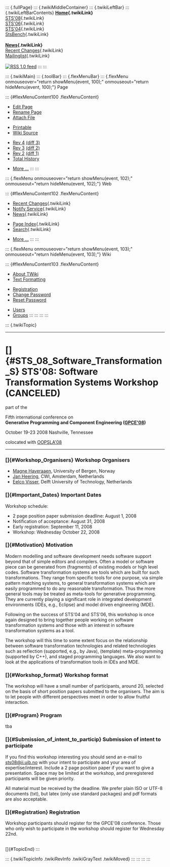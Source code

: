 ::: {.fullPage}
::: {.twikiMiddleContainer}
::: {.twikiLeftBar}
::: {.twikiLeftBarContents}
**[Home](WebHome){.twikiLink}**\
[STS\'08](STS08){.twikiLink}\
[STS\'06](http://www.program-transformation.org/Sts/STS06){.twikiLink}\
[STS\'04](STS04){.twikiLink}\
[StsBench](StsBench){.twikiLink}\
\
**[News](WebNews){.twikiLink}**\
[Recent Changes](WebChanges){.twikiLink}\
[Mailinglist](MailingList){.twikiLink}\
\
[![](../pub/rss.gif "RSS 1.0 feed")](WebRss@skin=rss)
:::
:::

::: {.twikiMain}
::: {.toolBar}
::: {.flexMenuBar}
::: {.flexMenu onmouseover="return showMenu(event, 100);" onmouseout="return hideMenu(event, 100);"}
Page

::: {#flexMenuContent100 .flexMenuContent}
-   [Edit
    Page](http://www.program-transformation.org/edit/Sts/STS08?t=1536827523)
-   [Rename
    Page](http://www.program-transformation.org/rename/Sts/STS08)
-   [Attach
    File](http://www.program-transformation.org/attach/Sts/STS08)

<!-- -->

-   [Printable](http://www.program-transformation.org/view/Sts/STS08?skin=print.pattern)
-   [Wiki
    Source](http://www.program-transformation.org/view/Sts/STS08?skin=text&raw=on&contenttype=text/plain)

<!-- -->

-   [Rev
    4](http://www.program-transformation.org/view/Sts/STS08?rev=1.4)
    [(diff 3)](http://www.program-transformation.org/rdiff/Sts/STS08?rev1=1.4&rev2=1.3)
-   [Rev
    3](http://www.program-transformation.org/view/Sts/STS08?rev=1.3)
    [(diff 2)](http://www.program-transformation.org/rdiff/Sts/STS08?rev1=1.3&rev2=1.2)
-   [Rev
    2](http://www.program-transformation.org/view/Sts/STS08?rev=1.2)
    [(diff 1)](http://www.program-transformation.org/rdiff/Sts/STS08?rev1=1.2&rev2=1.1)
-   [Total
    History](http://www.program-transformation.org/rdiff/Sts/STS08)

<!-- -->

-   [More
    \...](http://www.program-transformation.org/oops/Sts/STS08?template=oopsmore&param1=1.4&param2=1.4)
:::
:::

::: {.flexMenu onmouseover="return showMenu(event, 102);" onmouseout="return hideMenu(event, 102);"}
Web

::: {#flexMenuContent102 .flexMenuContent}
-   [Recent Changes](WebChanges){.twikiLink}
-   [Notify Service](WebNotify){.twikiLink}
-   [News](WebNews){.twikiLink}

<!-- -->

-   [Page Index](WebIndex){.twikiLink}
-   [Search](WebSearch){.twikiLink}

<!-- -->

-   [More
    \...](http://www.program-transformation.org/oops/Sts/STS08?template=oopsmore&param1=1.4&param2=1.4)
:::
:::

::: {.flexMenu onmouseover="return showMenu(event, 103);" onmouseout="return hideMenu(event, 103);"}
Wiki

::: {#flexMenuContent103 .flexMenuContent}
-   [About
    TWiki](http://www.program-transformation.org/view/TWiki/WebHome)
-   [Text
    Formatting](http://www.program-transformation.org/view/TWiki/TextFormattingRules)

<!-- -->

-   [Registration](http://www.program-transformation.org/view/TWiki/TWikiRegistration)
-   [Change
    Password](http://www.program-transformation.org/view/TWiki/ChangePassword)
-   [Reset
    Password](http://www.program-transformation.org/view/TWiki/ResetPassword)

<!-- -->

-   [Users](http://www.program-transformation.org/view/Main/TWikiUsers)
-   [Groups](http://www.program-transformation.org/view/Main/TWikiGroups)
:::
:::
:::
:::

::: {.twikiTopic}

------------------------------------------------------------------------

[]{#STS_08_Software_Transformation_S} STS\'08: Software Transformation Systems Workshop (CANCELED)
==================================================================================================

part of the

Fifth international conference on\
**Generative Programming and Component Engineering
([GPCE\'08](http://www.hope.cs.rice.edu/twiki/bin/view/GPCE08/WebHome))**

October 19-23 2008 Nashville, Tennessee

colocated with [OOPSLA\'08](http://www.oopsla.org/oopsla2008/)

------------------------------------------------------------------------

### []{#Workshop_Organisers} Workshop Organisers

-   [Magne Haveraaen](http://www.ii.uib.no/~magne/), University of
    Bergen, Norway
-   [Jan Heering](http://homepages.cwi.nl/~jan/), CWI, Amsterdam,
    Netherlands
-   [Eelco Visser](http://swerl.tudelft.nl/bin/view/EelcoVisser), Delft
    University of Technology, Netherlands

### []{#Important_Dates} Important Dates

Workshop schedule:

-   2 page position paper submission deadline: August 1, 2008
-   Notification of acceptance: August 31, 2008
-   Early registration: September 11, 2008
-   Workshop: Wednesday October 22, 2008

### []{#Motivation} Motivation

Modern modelling and software development needs software support beyond
that of simple editors and compilers. Often a model or software piece
can be generated from (fragments) of existing models or high level
codes. Software transformation systems are tools which are built for
such transformations. They range from specific tools for one purpose,
via simple pattern matching systems, to general transformation systems
which are easily programmed to do any reasonable transformation. Thus
the more general tools may be treated as meta-tools for generative
programming. They are currently playing a significant role in integrated
development environments (IDEs, e.g., Eclipse) and model driven
engineering (MDE).

Following on the success of STS\'04 and STS\'06, this workshop is once
again designed to bring together people working on software
transformation systems and those with an interest in software
transformation systems as a tool.

The workshop will this time to some extent focus on the relationship
between software transformation technologies and related technologies
such as reflection (supported, e.g., by Java), (template)
meta-programming (supported by C++), and staged programming languages.
We also want to look at the applications of transformation tools in IDEs
and MDE.

### []{#Workshop_format} Workshop format

The workshop will have a small number of participants, around 20,
selected on the basis of short position papers submitted to the
organisers. The aim is to let people with different perspectives meet in
order to allow fruitful interaction.

### []{#Program} Program

tba

### []{#Submission_of_intent_to_particip} Submission of intent to participate

If you find this workshop interesting you should send an e-mail to
<sts08@ii.uib.no> with your intent to participate and your area of
expertise/interest. Include a 2 page position paper if you want to give
a presentation. Space may be limited at the workshop, and preregistered
participants will be given priority.

All material must be received by the deadline. We prefer plain ISO or
UTF-8 documents (txt), but latex (only use standard packages) and pdf
formats are also acceptable.

### []{#Registration} Registration

Workshop participants should register for the GPCE\'08 conference. Those
who only wish to participate in the workshop should register for
Wednesday 22nd.

\
[]{#TopicEnd}
:::

::: {.twikiTopicInfo .twikiRevInfo .twikiGrayText .twikiMoved}
:::
:::
:::
:::
